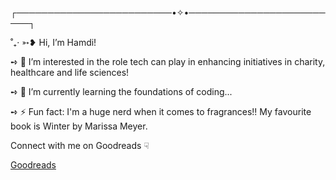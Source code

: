 ┌─────────────────────────•✧•─────────────────────────┐ 

˚₊· ➳❥  Hi, I’m Hamdi! 

➺ 👀 I’m interested in the role tech can play in enhancing initiatives in charity, healthcare and life sciences!

➺ 🌱 I’m currently learning the foundations of coding...

➺ ⚡ Fun fact: I'm a huge nerd when it comes to fragrances!! My favourite book is Winter by Marissa Meyer.

Connect with me on Goodreads ☟

[Goodreads](https://www.goodreads.com/user/show/174148435?ref=nav_profile_l)
<!---
hamdayy/hamdayy is a ✨ special ✨ repository because its `README.md` (this file) appears on your GitHub profile.
You can click the Preview link to take a look at your changes.
--->
